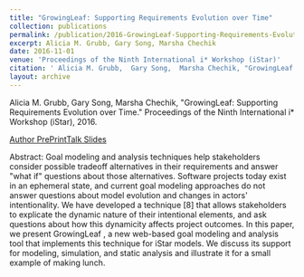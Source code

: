 ```yaml
---
title: "GrowingLeaf: Supporting Requirements Evolution over Time"
collection: publications
permalink: /publication/2016-GrowingLeaf-Supporting-Requirements-Evolution-over-Time
excerpt: Alicia M. Grubb, Gary Song, Marsha Chechik
date: 2016-11-01
venue: 'Proceedings of the Ninth International i* Workshop (iStar)'
citation: ' Alicia M. Grubb,  Gary Song,  Marsha Chechik, "GrowingLeaf: Supporting Requirements Evolution over Time." Proceedings of the Ninth International i* Workshop (iStar), 2016.'
layout: archive
---
```

 Alicia M. Grubb,  Gary Song,  Marsha Chechik, "GrowingLeaf: Supporting Requirements Evolution over Time." Proceedings of the Ninth International i\* Workshop (iStar), 2016.

[Author PrePrint](http://www.cs.toronto.edu/~amgrubb/archive/iStar16.pdf)[Talk Slides](http://www.cs.toronto.edu/~amgrubb/archive/iStar16-Talk.pdf)

Abstract: Goal modeling and analysis techniques help stakeholders consider possible tradeoff alternatives in their requirements and answer "what if" questions about those alternatives. Software projects today exist in an ephemeral state, and current goal modeling approaches do not answer questions about model evolution and changes in actors' intentionality. We have developed a technique \[8\] that allows stakeholders to explicate the dynamic nature of their intentional elements, and ask questions about how this dynamicity affects project outcomes. In this paper, we present GrowingLeaf , a new web-based goal modeling and analysis tool that implements this technique for iStar models. We discuss its support for modeling, simulation, and static analysis and illustrate it for a small example of making lunch.

